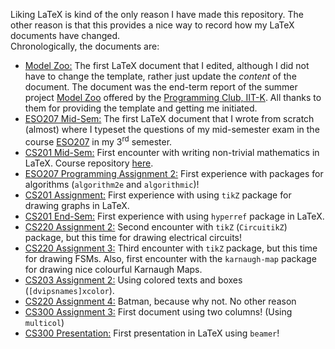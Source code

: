 Liking LaTeX is kind of the only reason I have made this repository. The other reason is that this provides a nice way to record how my LaTeX documents have changed. <br>
Chronologically, the documents are:

+ [Model Zoo:](./Model%20Zoo.pdf) The first LaTeX document that I edited, although I did not have to change the template, rather just update the <i>content</i> of the document. The document was the end-term report of the summer project [Model Zoo](https://github.com/pclubiitk/model-zoo) offered by the [Programming Club, IIT-K](https://github.com/pclubiitk/). All thanks to them for providing the template and getting me initiated.
+ [ESO207 Mid-Sem:](./ESO207%20MS.pdf) The first LaTeX document that I wrote from scratch (almost) where I typeset the questions of my mid-semester exam in the course [ESO207](https://github.com/cliche-niche/ESO207) in my 3<sup>rd</sup> semester.
+ [CS201 Mid-Sem:](./CS201%20MS.pdf) First encounter with writing non-trivial mathematics in LaTeX. Course repository [here](https://github.com/cliche-niche/CS20X/tree/main/CS201).
+ [ESO207 Programming Assignment 2:](./ESO207%20PA2.pdf) First experience with packages for algorithms (`algorithm2e` and `algorithmic`)!
+ [CS201 Assignment:](./CS201%A1.pdf) First experience with using `tikZ` package for drawing graphs in LaTeX.
+ [CS201 End-Sem:](./CS201%20ES.pdf) First experience with using `hyperref` package in LaTeX.
+ [CS220 Assignment 2:](./CS220%20A2.pdf) Second encounter with `tikZ` (`CircuitikZ`) package, but this time for drawing electrical circuits!
+ [CS220 Assignment 3:](./CS220%20A3.pdf) Third encounter with `tikZ` package, but this time for drawing FSMs. Also, first encounter with the `karnaugh-map` package for drawing nice colourful Karnaugh Maps.
+ [CS203 Assignment 2:](./CS203%20A2.pdf) Using colored texts and boxes (`[dvipsnames]xcolor`). 
+ [CS220 Assignment 4:](./CS220%20A4.pdf) Batman, because why not. No other reason
+ [CS300 Assignment 3:](./CS300%20A3.pdf) First document using two columns! (Using `multicol`)
+ [CS300 Presentation:](./CS300%20Presentation.pdf) First presentation in LaTeX using `beamer`!

<!-- TODO: Add CS425 A1+2 -->